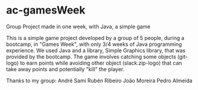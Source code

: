 # ac-gamesWeek
Group Project made in one week, with Java, a simple game

This is a simple game project developed by a group of 5 people, during a bootcamp, in "Games Week", 
with only 3/4 weeks of Java programming experience.
We used Java and a library, Simple Graphics library, that was provided by the bootcamp. 
The game involves catching some objects (git-logo) to earn points while avoiding 
other object (slack.zip-logo) that can take away points and potentially "kill" the player.

Thanks to my group:
André Sami
Rubén Ribeiro
João Moreira
Pedro Almeida

 
